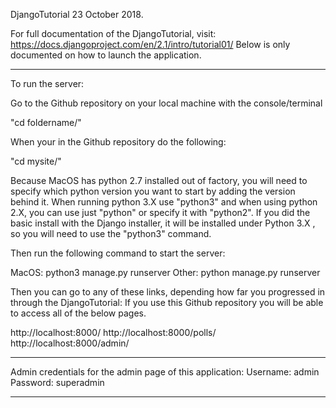 DjangoTutorial
23 October 2018.

For full documentation of the DjangoTutorial, visit: https://docs.djangoproject.com/en/2.1/intro/tutorial01/
Below is only documented on how to launch the application.

---

To run the server:

Go to the Github repository on your local machine with the console/terminal

"cd foldername/"

When your in the Github repository do the following:

"cd mysite/"


Because MacOS has python 2.7 installed out of factory, you will need to specify which python version you want to start by adding the version behind it. When running python 3.X use "python3" and when using python 2.X, you can use just "python" or specify it with "python2". If you did the basic install with the Django installer, it will be installed under Python  3.X , so you will need to use the "python3" command.

Then run the following command to start the server:

MacOS: python3 manage.py runserver
Other: python manage.py runserver

Then you can go to any of these links, depending how far you progressed in through the DjangoTutorial:
If you use this Github repository you will be able to access all of the below pages.

http://localhost:8000/
http://localhost:8000/polls/
http://localhost:8000/admin/


---

Admin credentials for the admin page of this application:
Username: admin
Password: superadmin

---
